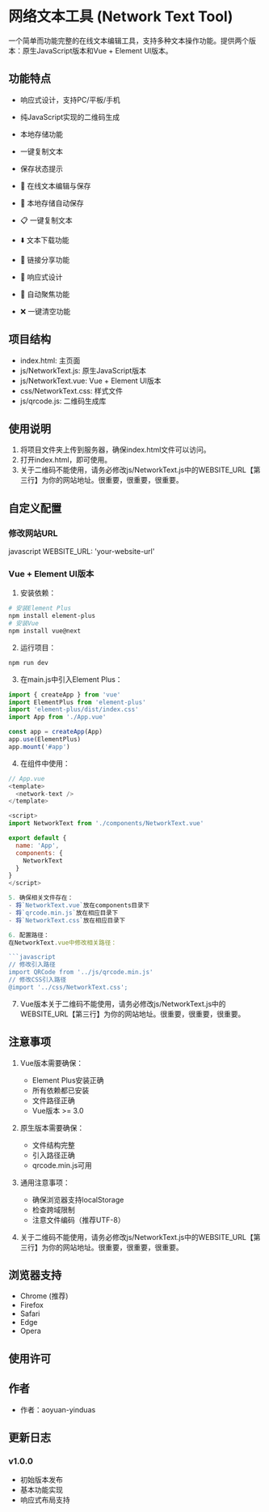 # 网络文本工具 (Network Text Tool)

一个简单而功能完整的在线文本编辑工具，支持多种文本操作功能。提供两个版本：原生JavaScript版本和Vue + Element UI版本。

## 功能特点

- 响应式设计，支持PC/平板/手机
- 纯JavaScript实现的二维码生成
- 本地存储功能
- 一键复制文本
- 保存状态提示

- 📝 在线文本编辑与保存
- 💾 本地存储自动保存
- 📋 一键复制文本
- ⬇️ 文本下载功能
- 🔗 链接分享功能
- 📱 响应式设计
- 🔄 自动聚焦功能
- ❌ 一键清空功能

## 项目结构 

- index.html: 主页面
- js/NetworkText.js: 原生JavaScript版本
- js/NetworkText.vue: Vue + Element UI版本
- css/NetworkText.css: 样式文件
- js/qrcode.js: 二维码生成库

## 使用说明

1. 将项目文件夹上传到服务器，确保index.html文件可以访问。
2. 打开index.html，即可使用。
3. 关于二维码不能使用，请务必修改js/NetworkText.js中的WEBSITE_URL【第三行】为你的网站地址。很重要，很重要，很重要。

## 自定义配置
### 修改网站URL
javascript  WEBSITE_URL: 'your-website-url'

### Vue + Element UI版本

1. 安装依赖：

```bash
# 安装Element Plus
npm install element-plus
# 安装Vue
npm install vue@next
```

2. 运行项目：

```bash
npm run dev
```

3. 在main.js中引入Element Plus：

```javascript
import { createApp } from 'vue'
import ElementPlus from 'element-plus'
import 'element-plus/dist/index.css'
import App from './App.vue'

const app = createApp(App)
app.use(ElementPlus)
app.mount('#app')
```

4. 在组件中使用：

```javascript
// App.vue
<template>
  <network-text />
</template>

<script>
import NetworkText from './components/NetworkText.vue'

export default {
  name: 'App',
  components: {
    NetworkText
  }
}
</script>

5. 确保相关文件存在：
- 将`NetworkText.vue`放在components目录下
- 将`qrcode.min.js`放在相应目录下
- 将`NetworkText.css`放在相应目录下

6. 配置路径：
在NetworkText.vue中修改相关路径：

```javascript
// 修改引入路径
import QRCode from '../js/qrcode.min.js'
// 修改CSS引入路径
@import '../css/NetworkText.css';
```

7. Vue版本关于二维码不能使用，请务必修改js/NetworkText.js中的WEBSITE_URL【第三行】为你的网站地址。很重要，很重要，很重要。


## 注意事项

1. Vue版本需要确保：
   - Element Plus安装正确
   - 所有依赖都已安装
   - 文件路径正确
   - Vue版本 >= 3.0

2. 原生版本需要确保：
   - 文件结构完整
   - 引入路径正确
   - qrcode.min.js可用

3. 通用注意事项：
   - 确保浏览器支持localStorage
   - 检查跨域限制
   - 注意文件编码（推荐UTF-8）

4. 关于二维码不能使用，请务必修改js/NetworkText.js中的WEBSITE_URL【第三行】为你的网站地址。很重要，很重要，很重要。

## 浏览器支持

- Chrome (推荐)
- Firefox
- Safari
- Edge
- Opera

## 使用许可


## 作者
- 作者：aoyuan-yinduas

## 更新日志

### v1.0.0
- 初始版本发布
- 基本功能实现
- 响应式布局支持